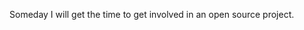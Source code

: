 Someday I will get the time to get involved in an open source project.

<!---
Engh/Engh is a ✨ special ✨ repository because its `README.md` (this file) appears on your GitHub profile.
You can click the Preview link to take a look at your changes.
--->
